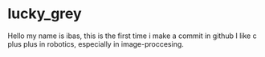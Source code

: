 # lucky_grey

Hello my name is ibas, this is the first time i make a commit in github
I like c plus plus in robotics, especially in image-proccesing.
